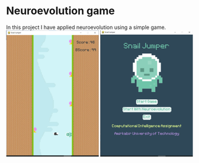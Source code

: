 # Neuroevolution game
In this project I have applied neuroevolution using a simple game.
<img src="https://github.com/Tahoora78/SnailJumper/blob/main/SnailJumper.png" />
